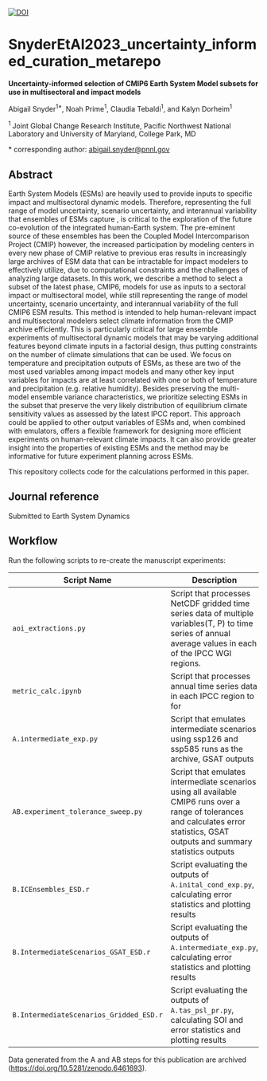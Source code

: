 [![DOI](https://zenodo.org/badge/478588973.svg)](https://zenodo.org/badge/latestdoi/478588973)

# SnyderEtAl2023_uncertainty_informed_curation_metarepo
 
**Uncertainty-informed selection of CMIP6 Earth System Model subsets for use in multisectoral and impact models**

Abigail Snyder<sup>1\*</sup>,  Noah Prime<sup>1</sup>, Claudia Tebaldi<sup>1</sup>, and Kalyn Dorheim<sup>1</sup>

<sup>1 </sup>  Joint Global Change Research Institute, Pacific Northwest National Laboratory and University of Maryland, College Park, MD

\* corresponding author:  abigail.snyder@pnnl.gov


## Abstract
Earth System Models (ESMs)  are heavily used to provide inputs to specific impact and multisectoral dynamic models. Therefore, representing the full range of model uncertainty, scenario uncertainty, and interannual variability that ensembles of  ESMs capture ,  is critical to the exploration of the future co-evolution of the integrated human-Earth system. The pre-eminent source of these ensembles has been the Coupled Model Intercomparison Project (CMIP) however, the increased participation by modeling centers in every new phase of CMIP relative to previous eras  results in increasingly large archives of ESM data that can be intractable for impact modelers to effectively utilize, due to computational constraints and the challenges of analyzing large datasets. In this work, we describe a method to select a subset of the latest phase, CMIP6, models for use as inputs to a sectoral impact or multisectoral model, while still  representing the range of  model uncertainty, scenario uncertainty, and interannual variability of the full CMIP6 ESM results. This method is intended to help human-relevant impact and multisectoral modelers select climate information from the CMIP archive efficiently. This is particularly critical for large ensemble experiments of multisectoral dynamic models that may be varying additional features beyond climate inputs in a factorial design, thus putting constraints on the number of climate simulations that can be used. We focus on temperature and precipitation outputs of ESMs, as these are two of the most used variables among impact models and many other key input variables for impacts are at least correlated with one or both of temperature and precipitation (e.g. relative humidity). Besides preserving the multi-model ensemble variance characteristics, we prioritize selecting ESMs in the subset that preserve the very likely distribution of equilibrium climate sensitivity values as assessed by the latest IPCC report. This approach could be applied to other output variables of ESMs and, when combined with emulators, offers a flexible framework for designing more efficient experiments on human-relevant climate impacts. It can also provide greater insight into the properties of existing ESMs and the method may be informative for future experiment planning across ESMs. 

This repository collects code for the calculations performed in this paper.

## Journal reference
Submitted to Earth System Dynamics 


## Workflow

Run the following scripts to re-create the manuscript experiments:

| Script Name | Description | 
| --- | --- | 
| `aoi_extractions.py` | Script that processes NetCDF gridded time series data of multiple variables(T, P) to time series of annual average values in each of the IPCC WGI regions. | 
| `metric_calc.ipynb` | Script that processes annual time series data in each IPCC region to for  | 
| `A.intermediate_exp.py` | Script that emulates intermediate scenarios using ssp126 and ssp585 runs as the archive, GSAT outputs  | 
| `AB.experiment_tolerance_sweep.py` | Script that emulates intermediate scenarios using all available CMIP6 runs over a range of tolerances and calculates error statistics, GSAT outputs and summary statistics outputs  | 
| `B.ICEnsembles_ESD.r` | Script evaluating the outputs of `A.inital_cond_exp.py`, calculating error statistics and plotting results | 
| `B.IntermediateScenarios_GSAT_ESD.r` | Script evaluating the outputs of `A.intermediate_exp.py`, calculating error statistics and plotting results | 
| `B.IntermediateScenarios_Gridded_ESD.r` | Script evaluating the outputs of `A.tas_psl_pr.py`, calculating SOI and error statistics and plotting results | 


Data generated from the A and AB steps for this publication are archived (https://doi.org/10.5281/zenodo.6461693).


